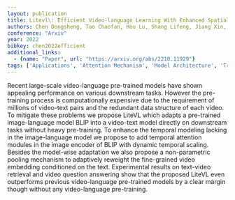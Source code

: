 ```yaml
---
layout: publication
title: Litevl\: Efficient Video-language Learning With Enhanced Spatial-temporal Modeling
authors: Chen Dongsheng, Tao Chaofan, Hou Lu, Shang Lifeng, Jiang Xin, Liu Qun
conference: "Arxiv"
year: 2022
bibkey: chen2022efficient
additional_links:
  - {name: "Paper", url: "https://arxiv.org/abs/2210.11929"}
tags: ['Applications', 'Attention Mechanism', 'Model Architecture', 'Training Techniques']
---
```

Recent large-scale video-language pre-trained models have shown appealing performance on various downstream tasks. However the pre-training process is computationally expensive due to the requirement of millions of video-text pairs and the redundant data structure of each video. To mitigate these problems we propose LiteVL which adapts a pre-trained image-language model BLIP into a video-text model directly on downstream tasks without heavy pre-training. To enhance the temporal modeling lacking in the image-language model we propose to add temporal attention modules in the image encoder of BLIP with dynamic temporal scaling. Besides the model-wise adaptation we also propose a non-parametric pooling mechanism to adaptively reweight the fine-grained video embedding conditioned on the text. Experimental results on text-video retrieval and video question answering show that the proposed LiteVL even outperforms previous video-language pre-trained models by a clear margin though without any video-language pre-training.
